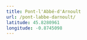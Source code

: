 ```yaml
---
title: Pont-l'Abbé-d'Arnoult
url: /pont-labbe-darnoult/
latitude: 45.8280961
longitude: -0.8745098
---
```


